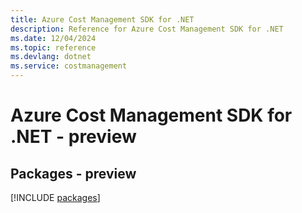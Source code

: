 ```yaml
---
title: Azure Cost Management SDK for .NET
description: Reference for Azure Cost Management SDK for .NET
ms.date: 12/04/2024
ms.topic: reference
ms.devlang: dotnet
ms.service: costmanagement
---
```

# Azure Cost Management SDK for .NET - preview
## Packages - preview
[!INCLUDE [packages](cost-management-index.md)]